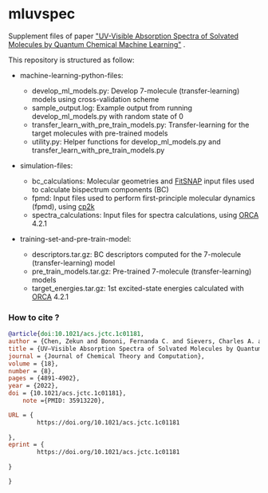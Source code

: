 # mluvspec
Supplement files of paper ["UV-Visible Absorption Spectra of Solvated Molecules by Quantum Chemical Machine Learning"](https://pubs.acs.org/doi/10.1021/acs.jctc.1c01181) . 

This repository is structured as follow:
* machine-learning-python-files:
    * develop_ml_models.py: Develop 7-molecule (transfer-learning) models using cross-validation scheme
    * sample_output.log: Example output from running develop_ml_models.py with random state of 0
    * transfer_learn_with_pre_train_models.py: Transfer-learning for the target molecules with pre-trained models
    * utility.py: Helper functions for develop_ml_models.py and transfer_learn_with_pre_train_models.py

* simulation-files:
  * bc_calculations: Molecular geometries and [FitSNAP](https://github.com/FitSNAP/FitSNAP) input files used to calculate bispectrum components (BC)
  * fpmd: Input files used to perform first-principle  molecular dynamics (fpmd), using [cp2k](https://www.cp2k.org/)
  * spectra_calculations: Input files for spectra calculations, using [ORCA](https://orcaforum.kofo.mpg.de/app.php/portal) 4.2.1
  
* training-set-and-pre-train-model:
   * descriptors.tar.gz: BC descriptors computed for the 7-molecule (transfer-learning) model
   * pre_train_models.tar.gz: Pre-trained 7-molecule (transfer-learning) models
   * target_energies.tar.gz: 1st excited-state energies calculated with [ORCA](https://orcaforum.kofo.mpg.de/app.php/portal) 4.2.1

### How to cite ?
```bib
@article{doi:10.1021/acs.jctc.1c01181,
author = {Chen, Zekun and Bononi, Fernanda C. and Sievers, Charles A. and Kong, Wang-Yeuk and Donadio, Davide},
title = {UV–Visible Absorption Spectra of Solvated Molecules by Quantum Chemical Machine Learning},
journal = {Journal of Chemical Theory and Computation},
volume = {18},
number = {8},
pages = {4891-4902},
year = {2022},
doi = {10.1021/acs.jctc.1c01181},
    note ={PMID: 35913220},

URL = { 
        https://doi.org/10.1021/acs.jctc.1c01181
    
},
eprint = { 
        https://doi.org/10.1021/acs.jctc.1c01181
    
}

}
```
